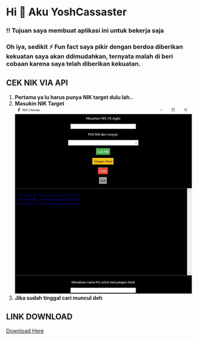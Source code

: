 # Hi 👊 Aku YoshCassaster

### ‼ Tujuan saya membuat aplikasi ini untuk bekerja saja
### Oh iya, sedikit ⚡ Fun fact saya pikir dengan berdoa diberikan kekuatan saya akan ddimudahkan, ternyata malah di beri cobaan karena saya telah diberikan kekuatan.

## CEK NIK VIA API
1. **Pertama ya lu harus punya NIK target dulu lah..**
2. **Masukin NIK Target**
 ![Convert](/cekniknya.jpg)
3. **Jika sudah tinggal cari muncul deh**

## LINK DOWNLOAD

[Download Here](https://www.mediafire.com/file/j10doc64aoj4zo6/CNIK.rar/file)

